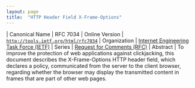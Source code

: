 ```yaml
---
layout: page
title:  "HTTP Header Field X-Frame-Options"
---
```


| Canonical Name | RFC 7034
| Online Version | [`http://tools.ietf.org/html/rfc7034`](http://tools.ietf.org/html/rfc7034)
| Organization | [Internet Engineering Task Force (IETF)](..)
| Series | [Request for Comments (RFC)](..)
| Abstract | To improve the protection of web applications against clickjacking, this document describes the X-Frame-Options HTTP header field, which declares a policy, communicated from the server to the client browser, regarding whether the browser may display the transmitted content in frames that are part of other web pages.